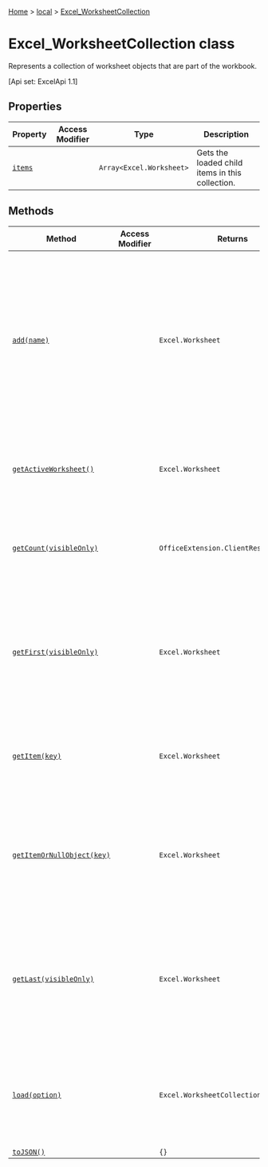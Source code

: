 [Home](./index) &gt; [local](local.md) &gt; [Excel\_WorksheetCollection](local.excel_worksheetcollection.md)

# Excel\_WorksheetCollection class

Represents a collection of worksheet objects that are part of the workbook. 

 \[Api set: ExcelApi 1.1\]

## Properties

|  Property | Access Modifier | Type | Description |
|  --- | --- | --- | --- |
|  [`items`](local.excel_worksheetcollection.items.md) |  | `Array<Excel.Worksheet>` | Gets the loaded child items in this collection. |

## Methods

|  Method | Access Modifier | Returns | Description |
|  --- | --- | --- | --- |
|  [`add(name)`](local.excel_worksheetcollection.add.md) |  | `Excel.Worksheet` | Adds a new worksheet to the workbook. The worksheet will be added at the end of existing worksheets. If you wish to activate the newly added worksheet, call ".activate() on it. <p/> \[Api set: ExcelApi 1.1\] |
|  [`getActiveWorksheet()`](local.excel_worksheetcollection.getactiveworksheet.md) |  | `Excel.Worksheet` | Gets the currently active worksheet in the workbook. <p/> \[Api set: ExcelApi 1.1\] |
|  [`getCount(visibleOnly)`](local.excel_worksheetcollection.getcount.md) |  | `OfficeExtension.ClientResult<number>` | Gets the number of worksheets in the collection. <p/> \[Api set: ExcelApi 1.4\] |
|  [`getFirst(visibleOnly)`](local.excel_worksheetcollection.getfirst.md) |  | `Excel.Worksheet` | Gets the first worksheet in the collection. If true, considers only visible worksheets, skipping over any hidden ones. <p/> \[Api set: ExcelApi 1.5\] |
|  [`getItem(key)`](local.excel_worksheetcollection.getitem.md) |  | `Excel.Worksheet` | Gets a worksheet object using its Name or ID. <p/> \[Api set: ExcelApi 1.1\] |
|  [`getItemOrNullObject(key)`](local.excel_worksheetcollection.getitemornullobject.md) |  | `Excel.Worksheet` | Gets a worksheet object using its Name or ID. If the worksheet does not exist, will return a null object. <p/> \[Api set: ExcelApi 1.4\] |
|  [`getLast(visibleOnly)`](local.excel_worksheetcollection.getlast.md) |  | `Excel.Worksheet` | Gets the last worksheet in the collection. If true, considers only visible worksheets, skipping over any hidden ones. <p/> \[Api set: ExcelApi 1.5\] |
|  [`load(option)`](local.excel_worksheetcollection.load.md) |  | `Excel.WorksheetCollection` | Queues up a command to load the specified properties of the object. You must call "context.sync()" before reading the properties. |
|  [`toJSON()`](local.excel_worksheetcollection.tojson.md) |  | `{}` |  |

